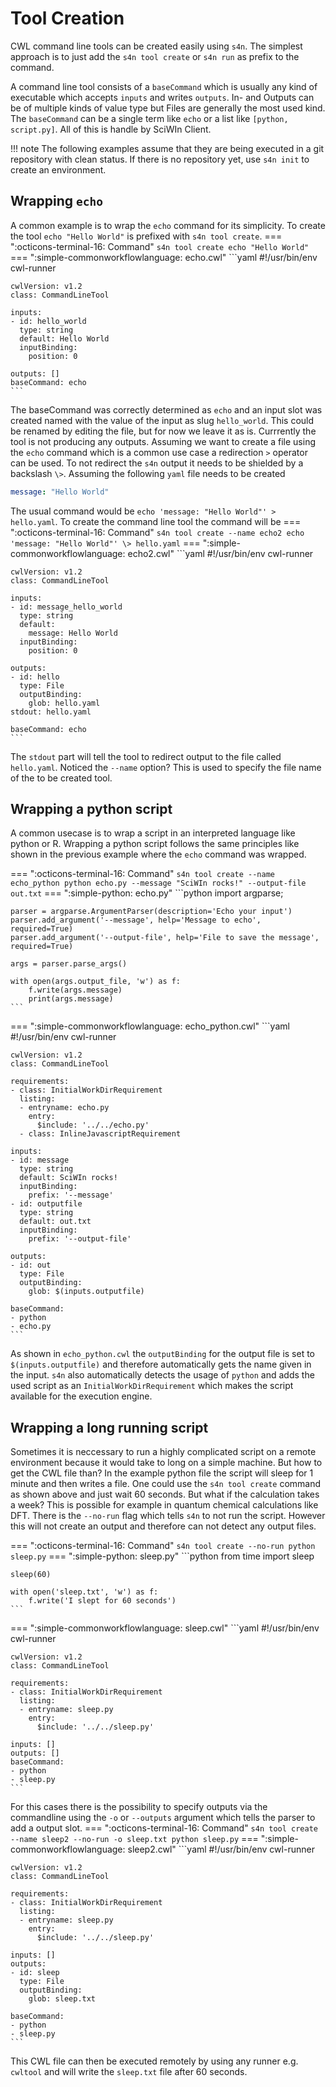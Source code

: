 # Tool Creation

CWL command line tools can be created easily using `s4n`. The simplest approach is to just add the `s4n tool create` or `s4n run` as prefix to the command.

A command line tool consists of a `baseCommand` which is usually any kind of executable which accepts `inputs` and writes `outputs`. In- and Outputs can be of multiple kinds of value type but Files are generally the most used kind. The `baseCommand` can be a single term like `echo` or a list like `[python, script.py]`. All of this is handle by SciWIn Client.

!!! note 
    The following examples assume that they are being executed in a git repository with clean status. If there is no repository yet, use `s4n init` to create an environment.

## Wrapping `echo`
A common example is to wrap the `echo` command for its simplicity. To create the tool `echo "Hello World"` is prefixed with `s4n tool create`.
=== ":octicons-terminal-16: Command"
    ```
    s4n tool create echo "Hello World"
    ```
=== ":simple-commonworkflowlanguage: echo.cwl"
    ```yaml
    #!/usr/bin/env cwl-runner

    cwlVersion: v1.2
    class: CommandLineTool

    inputs:
    - id: hello_world
      type: string
      default: Hello World
      inputBinding:
        position: 0

    outputs: []
    baseCommand: echo
    ```

The baseCommand was correctly determined as `echo` and an input slot was created named with the value of the input as slug `hello_world`. This could be renamed by editing the file, but for now we leave it as is. Currrently the tool is not producing any outputs. Assuming we want to create a file using the `echo` command which is a common use case a redirection `>` operator can be used. To not redirect the `s4n` output it needs to be shielded by a backslash `\>`.
Assuming the following `yaml` file needs to be created 
```yaml
message: "Hello World"
```
The usual command would be `echo 'message: "Hello World"' > hello.yaml`. To create the command line tool the command will be
=== ":octicons-terminal-16: Command"
    ```
    s4n tool create --name echo2 echo 'message: "Hello World"' \> hello.yaml
    ```
=== ":simple-commonworkflowlanguage: echo2.cwl"
    ```yaml
    #!/usr/bin/env cwl-runner

    cwlVersion: v1.2
    class: CommandLineTool

    inputs:
    - id: message_hello_world
      type: string
      default:
        message: Hello World
      inputBinding:
        position: 0

    outputs:
    - id: hello
      type: File
      outputBinding:
        glob: hello.yaml
    stdout: hello.yaml

    baseCommand: echo
    ```

The `stdout` part will tell the tool to redirect output to the file called `hello.yaml`. Noticed the `--name` option? This is used to specify the file name of the to be created tool.

## Wrapping a python script
A common usecase is to wrap a script in an interpreted language like python or R. Wrapping a python script follows the same principles like shown in the previous example where the `echo` command was wrapped.

=== ":octicons-terminal-16: Command"
    ```
    s4n tool create --name echo_python python echo.py --message "SciWIn rocks!" --output-file out.txt
    ```
=== ":simple-python: echo.py"
    ```python
    import argparse;

    parser = argparse.ArgumentParser(description='Echo your input')
    parser.add_argument('--message', help='Message to echo', required=True)
    parser.add_argument('--output-file', help='File to save the message', required=True)

    args = parser.parse_args()

    with open(args.output_file, 'w') as f:
        f.write(args.message)
        print(args.message)
    ``` 
=== ":simple-commonworkflowlanguage: echo_python.cwl"
    ```yaml
    #!/usr/bin/env cwl-runner

    cwlVersion: v1.2
    class: CommandLineTool

    requirements:
    - class: InitialWorkDirRequirement
      listing:
      - entryname: echo.py
        entry:
          $include: '../../echo.py'
      - class: InlineJavascriptRequirement

    inputs:
    - id: message
      type: string
      default: SciWIn rocks!
      inputBinding:
        prefix: '--message'
    - id: outputfile
      type: string
      default: out.txt
      inputBinding:
        prefix: '--output-file'

    outputs:
    - id: out
      type: File
      outputBinding:
        glob: $(inputs.outputfile)

    baseCommand:
    - python
    - echo.py
    ```

As shown in `echo_python.cwl` the `outputBinding` for the output file is set to `$(inputs.outputfile)` and therefore automatically gets the name given in the input. `s4n` also automatically detects the usage of `python` and adds the used script as an `InitialWorkDirRequirement` which makes the script available for the execution engine.

## Wrapping a long running script
Sometimes it is neccessary to run a highly complicated script on a remote environment because it would take to long on a simple machine. But how to get the CWL file than? In the example python file the script will sleep for 1 minute and then writes a file. One could use the `s4n tool create` command as shown above and just wait 60 seconds. But what if the calculation takes a week? This is possible for example in quantum chemical calculations like DFT.
There is the `--no-run` flag which tells `s4n` to not run the script. However this will not create an output and therefore can not detect any output files.

=== ":octicons-terminal-16: Command"
    ```
    s4n tool create --no-run python sleep.py
    ```
=== ":simple-python: sleep.py"
    ```python
    from time import sleep

    sleep(60)

    with open('sleep.txt', 'w') as f:
        f.write('I slept for 60 seconds')
    ```
=== ":simple-commonworkflowlanguage: sleep.cwl"
    ```yaml
    #!/usr/bin/env cwl-runner

    cwlVersion: v1.2
    class: CommandLineTool

    requirements:
    - class: InitialWorkDirRequirement
      listing:
      - entryname: sleep.py
        entry:
          $include: '../../sleep.py'

    inputs: []
    outputs: []
    baseCommand:
    - python
    - sleep.py
    ```

For this cases there is the possibility to specify outputs via the commandline using the `-o` or `--outputs` argument which tells the parser to add a output slot.
=== ":octicons-terminal-16: Command"
    ```
    s4n tool create --name sleep2 --no-run -o sleep.txt python sleep.py
    ```
=== ":simple-commonworkflowlanguage: sleep2.cwl"
    ```yaml
    #!/usr/bin/env cwl-runner
    
    cwlVersion: v1.2
    class: CommandLineTool
    
    requirements:
    - class: InitialWorkDirRequirement
      listing:
      - entryname: sleep.py
        entry:
          $include: '../../sleep.py'
    
    inputs: []
    outputs:
    - id: sleep
      type: File
      outputBinding:
        glob: sleep.txt
    
    baseCommand:
    - python
    - sleep.py
    ```

This CWL file can then be executed remotely by using any runner e.g. `cwltool` and will write the `sleep.txt` file after 60 seconds.